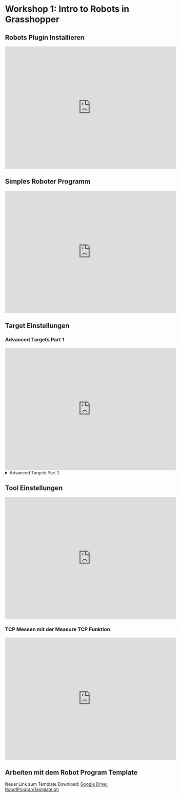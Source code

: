 # Workshop 1: Intro to Robots in Grasshopper

## Robots Plugin Installieren

<iframe width="560" height="400" src="https://www.youtube-nocookie.com/embed/HvhKfUXVUX0?si=8srpUkyynrcRQM0R" title="YouTube video player" frameborder="0" allow="accelerometer; autoplay; clipboard-write; encrypted-media; gyroscope; picture-in-picture; web-share" referrerpolicy="strict-origin-when-cross-origin" allowfullscreen></iframe>

## Simples Roboter Programm

<iframe width="560" height="400" src="https://www.youtube-nocookie.com/embed/EFxCMtcEIzg?si=X5qpBU9ZYPhS6w-8" title="YouTube video player" frameborder="0" allow="accelerometer; autoplay; clipboard-write; encrypted-media; gyroscope; picture-in-picture; web-share" referrerpolicy="strict-origin-when-cross-origin" allowfullscreen></iframe>

## Target Einstellungen

### Advanced Targets Part 1
<iframe width="560" height="400" src="https://www.youtube-nocookie.com/embed/3aKzrSs6FT4?si=bvi_ageU42Dhk86W" title="YouTube video player" frameborder="0" allow="accelerometer; autoplay; clipboard-write; encrypted-media; gyroscope; picture-in-picture; web-share" referrerpolicy="strict-origin-when-cross-origin" allowfullscreen></iframe>

<details>
<summary>Advanced Targets Part 2</summary>
### Advanced Targets Part 2
<iframe width="560" height="400" src="https://www.youtube-nocookie.com/embed/rSkkoWOUDGQ?si=3Xqjrm0ypenL9vw0" title="YouTube video player" frameborder="0" allow="accelerometer; autoplay; clipboard-write; encrypted-media; gyroscope; picture-in-picture; web-share" referrerpolicy="strict-origin-when-cross-origin" allowfullscreen></iframe>
</details>

## Tool Einstellungen

<iframe width="560" height="400" src="https://www.youtube-nocookie.com/embed/eyU2FsF7xf8?si=L1HK7TnyQi5uzq_W" title="YouTube video player" frameborder="0" allow="accelerometer; autoplay; clipboard-write; encrypted-media; gyroscope; picture-in-picture; web-share" referrerpolicy="strict-origin-when-cross-origin" allowfullscreen></iframe>

### TCP Messen mit der Measure TCP Funktion
<iframe width="560" height="400" src="https://www.youtube-nocookie.com/embed/kO-LFsmP7ts?si=qBToGeuMG52MxLuA" title="YouTube video player" frameborder="0" allow="accelerometer; autoplay; clipboard-write; encrypted-media; gyroscope; picture-in-picture; web-share" referrerpolicy="strict-origin-when-cross-origin" allowfullscreen></iframe>

## Arbeiten mit dem Robot Program Template

Neuer Link zum Template Download:
[Google Drive: RobotProgramTemplate.gh](https://drive.google.com/drive/folders/1NzpOXScPj84ESGicXBNdGTz60iTtsmBz)


